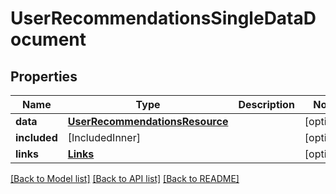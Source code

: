 # UserRecommendationsSingleDataDocument

## Properties
Name | Type | Description | Notes
------------ | ------------- | ------------- | -------------
**data** | [**UserRecommendationsResource**](UserRecommendationsResource.md) |  | [optional] 
**included** | [IncludedInner] |  | [optional] 
**links** | [**Links**](Links.md) |  | [optional] 

[[Back to Model list]](../README.md#documentation-for-models) [[Back to API list]](../README.md#documentation-for-api-endpoints) [[Back to README]](../README.md)


